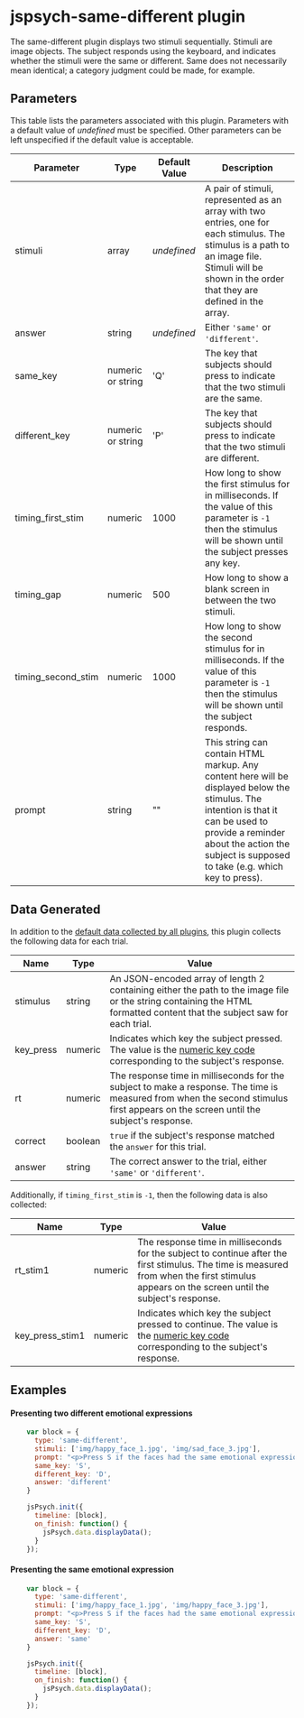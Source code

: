 # jspsych-same-different plugin

The same-different plugin displays two stimuli sequentially. Stimuli are image objects. The subject responds using the keyboard, and indicates whether the stimuli were the same or different. Same does not necessarily mean identical; a category judgment could be made, for example.

## Parameters

This table lists the parameters associated with this plugin. Parameters with a default value of *undefined* must be specified. Other parameters can be left unspecified if the default value is acceptable.

Parameter | Type | Default Value | Description
----------|------|---------------|------------
stimuli | array | *undefined* | A pair of stimuli, represented as an array with two entries, one for each stimulus. The stimulus is a path to an image file. Stimuli will be shown in the order that they are defined in the array.
answer | string | *undefined* | Either `'same'` or `'different'`.
same_key | numeric or string | 'Q' | The key that subjects should press to indicate that the two stimuli are the same.
different_key | numeric or string | 'P' | The key that subjects should press to indicate that the two stimuli are different.
timing_first_stim | numeric | 1000 | How long to show the first stimulus for in milliseconds. If the value of this parameter is `-1` then the stimulus will be shown until the subject presses any key.
timing_gap | numeric | 500 | How long to show a blank screen in between the two stimuli.
timing_second_stim | numeric | 1000 | How long to show the second stimulus for in milliseconds. If the value of this parameter is `-1` then the stimulus will be shown until the subject responds.
prompt | string | "" | This string can contain HTML markup. Any content here will be displayed below the stimulus. The intention is that it can be used to provide a reminder about the action the subject is supposed to take (e.g. which key to press).


## Data Generated

In addition to the [default data collected by all plugins](overview#datacollectedbyplugins), this plugin collects the following data for each trial.

Name | Type | Value
-----|------|------
stimulus | string | An JSON-encoded array of length 2 containing either the path to the image file or the string containing the HTML formatted content that the subject saw for each trial.
key_press | numeric | Indicates which key the subject pressed. The value is the [numeric key code](http://www.cambiaresearch.com/articles/15/javascript-char-codes-key-codes) corresponding to the subject's response.
rt | numeric | The response time in milliseconds for the subject to make a response. The time is measured from when the second stimulus first appears on the screen until the subject's response.
correct | boolean | `true` if the subject's response matched the `answer` for this trial.
answer | string | The correct answer to the trial, either `'same'` or `'different'`.

Additionally, if `timing_first_stim` is `-1`, then the following data is also collected:

Name | Type | Value
-----|------|------
rt_stim1 | numeric | The response time in milliseconds for the subject to continue after the first stimulus. The time is measured from when the first stimulus appears on the screen until the subject's response.
key_press_stim1 | numeric | Indicates which key the subject pressed to continue. The value is the [numeric key code](http://www.cambiaresearch.com/articles/15/javascript-char-codes-key-codes) corresponding to the subject's response.

## Examples

#### Presenting two different emotional expressions

```javascript
    var block = {
      type: 'same-different',
      stimuli: ['img/happy_face_1.jpg', 'img/sad_face_3.jpg'],
      prompt: "<p>Press S if the faces had the same emotional expression. Press D if the faces had different emotional expressions.</p>",
      same_key: 'S',
      different_key: 'D',
      answer: 'different'
    }

    jsPsych.init({
      timeline: [block],
      on_finish: function() {
        jsPsych.data.displayData();
      }
    });
```

#### Presenting the same emotional expression

```javascript
    var block = {
      type: 'same-different',
      stimuli: ['img/happy_face_1.jpg', 'img/happy_face_3.jpg'],
      prompt: "<p>Press S if the faces had the same emotional expression. Press D if the faces had different emotional expressions.</p>",
      same_key: 'S',
      different_key: 'D',
      answer: 'same'
    }

    jsPsych.init({
      timeline: [block],
      on_finish: function() {
        jsPsych.data.displayData();
      }
    });
```
